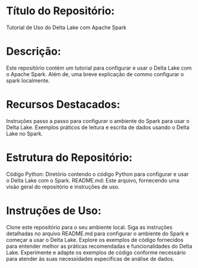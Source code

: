 # Título do Repositório:
Tutorial de Uso do Delta Lake com Apache Spark

# Descrição:
Este repositório contém um tutorial para configurar e usar o Delta Lake com o Apache Spark. Além de, uma breve explicação de commo configurar o spark localmente.


# Recursos Destacados:
Instruções passo a passo para configurar o ambiente do Spark para usar o Delta Lake.
Exemplos práticos de leitura e escrita de dados usando o Delta Lake no Spark.

# Estrutura do Repositório:
Código Python: Diretório contendo o código Python para configurar e usar o Delta Lake com o Spark.
README.md: Este arquivo, fornecendo uma visão geral do repositório e instruções de uso.

# Instruções de Uso:
Clone este repositório para o seu ambiente local.
Siga as instruções detalhadas no arquivo README.md para configurar o ambiente do Spark e começar a usar o Delta Lake.
Explore os exemplos de código fornecidos para entender melhor as práticas recomendadas e funcionalidades do Delta Lake.
Experimente e adapte os exemplos de código conforme necessário para atender às suas necessidades específicas de análise de dados.
